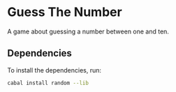 # Guess The Number

A game about guessing a number between one and ten.

## Dependencies

To install the dependencies, run:

```bash
cabal install random --lib
